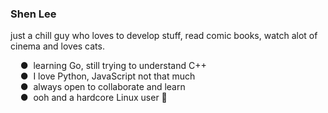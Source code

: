### Shen Lee

just a chill guy who loves to develop stuff, read comic books, watch alot of cinema and loves cats.

&nbsp;&nbsp;&nbsp;&nbsp;●&nbsp; learning Go, still trying to understand C++  
&nbsp;&nbsp;&nbsp;&nbsp;●&nbsp; I love Python, JavaScript not that much  
&nbsp;&nbsp;&nbsp;&nbsp;●&nbsp; always open to collaborate and learn  
&nbsp;&nbsp;&nbsp;&nbsp;●&nbsp; ooh and a hardcore Linux user 🐧
